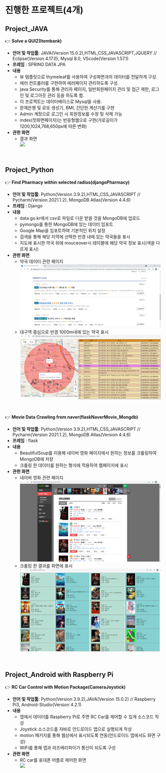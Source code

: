 # 진행한 프로젝트(4개)

## Project_JAVA

:point_right: **Solve a QUIZ(Itembank)**  
- **언어 및 작업툴**: JAVA(Version 15.0.2),HTML,CSS,JAVASCRIPT,JQUERY // Eclipse(Version 4.17.0), Mysql 8.0, VScode(Version 1.57.1) 
- **프레임** : SPRING DATA JPA
- **내용**
  - 뷰 템플릿으로 thymeleaf를 사용하여 구성화면과의 데이터를 전달하게 구성.
  - 에러 컨트롤러를 구현하여 에러페이지 관리하도록 구성.
  - java Security를 통해 관리자 페이지, 일반회원페이지 관리 및 접근 제한, 로그인 및 로그아웃 관리 등을 하도록 함.
  - 이 프로젝트는 데이터베이스로 Mysql을 사용.
  - 문제은행 및 로또 생성기, BMI, 간단한 계산기를 구현
  - Admin 계정으로 로그인 시 회원정보를 수정 및 삭제 가능
  - index(첫화면페이지)는 반응형웹으로 구현(가로길이가 1200,1024,768,650px에 따른 변화)
- **관련 화면**
  - 결과 화면    
![](/Item_Bank.gif)
<br>

## Project_Python

:point_right: **Find Pharmacy within selected radius(djangoPharmacy)**  
- **언어 및 작업툴**: Python(Version 3.9.2),HTML,CSS,JAVASCRIPT // Pycharm(Version 2021.1.2), MongoDB Atlas(Version 4.4.6)
- **프레임** : Django 
- **내용**
  - data.go.kr에서 csv로 파일로 다운 받을 것을 MongoDB에 업로드
  - pymongo를 통한 MongoDB에 있는 데이터 임포트
  - Google Map을 임포트하여 기본적인 위치 설정 
  - 검색을 통해 해당 지역에 선택한 반경 내에 있는 약국들을 표시
  - 지도에 표시한 약국 위에 mouceover시 테이블에 해당 약국 정보 표시(색을 다르게 표시)
- **관련 화면**
  - 약국 데이터 관련 페이지
![](/pharmacy1.png)   
  - 대구역 중심으로 반경 1000m내에 있는 약국 표시
![](/pharmacy.png)   
<br>

:point_right: **Movie Data Crawling from naver(flaskNaverMovie_Mongdb)**
- **언어 및 작업툴**: Python(Version 3.9.2),HTML,CSS,JAVASCRIPT // Pycharm(Version 2021.1.2), MongoDB Atlas(Version 4.4.6)
- **프레임** : flask 
- **내용**
  - BeautifulSoup를 이용해 네이버 영화 페이지에서 원하는 정보를 크롤링하여 MongoDB에 저장
  - 크롤링 한 데이터를 원하는 형식에 적용하여 웹페이지에 표시
- **관련 화면**
  - 네이버 영화 관련 페이지
![](/movie2.png)
  - 크롤링 한 결과를 화면에 표시
![](/movie3.png)

<br>

## Project_Android with Raspberry Pi

:point_right: **RC Car Control with Motion Package(CameraJoystick)**
- **언어 및 작업툴**: Python(Version 3.9.2),JAVA(Version 15.0.2) // Raspberry Pi3, Android-Studio(Version 4.2.1)
- **내용**
  - 앱에서 데이터를 Raspberry Pi로 주면 RC Car를 제어할 수 있게 소스코드 작성
  - Joystick 소스코드를 자바로 안드로이드 앱으로 실행되게 작성
  - motion 패키지를 통해 웹상에서 표시되도록 연동(안드로이드 앱에서도 화면 구성)
  - WiFi를 통해 앱과 라즈베리파이가 통신이 되도록 구성
- **관련 화면**
  - RC car를 휴대폰 어플로 제어한 화면 <br>
![](/rc.gif) 
